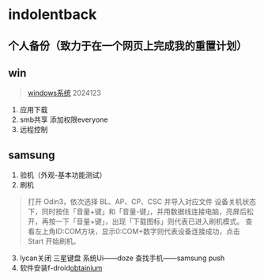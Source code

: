 # indolentback
## 个人备份（致力于在一个网页上完成我的重置计划）
## win
> [windows系统](https://www.fenxm.com/system)  2024123
1. 应用下载
2. smb共享 添加权限everyone
3. 远程控制

## samsung
1. 验机（外观-基本功能测试）
2. 刷机 
> 打开 Odin3，依次选择 BL、AP、CP、CSC 并导入对应文件
> 设备关机状态下，同时按住「音量+键」和「音量-键」，并用数据线连接电脑，亮屏后松开，再按一下「音量+键」，出现「下载图标」则代表已进入刷机模式。
> 查看左上角ID:COM方块，显示0:COM+数字则代表设备连接成功，点击 Start 开始刷机。
3. lycan关闭 三星键盘 系统Ui——doze 查找手机——samsung push
4. 软件安装f-droid[obtainium](https://github.com/user-attachments/files/16823252/obtainium-export-2024-08-31T10-57-01.571301.json)
